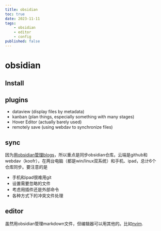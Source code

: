 ```yaml
---
title: obsidian
toc: true
date: 2023-11-11
tags:
    - obsidian
    - editor
    - config
published: false
---
```


# obsidian

## Install

## plugins

- dataview (display files by metadata)
- kanban (plan things, especially something with many stages)
- Hover Editor (actually barely used)
- remotely save (using webdav to synchronize files)

## sync

因为[用obsidian管理blogs](/wiki/code/blogs)，所以重点是同步obsidian仓库。云端是github和webdav（koofr），在两台电脑（都是win/linux双系统）和手机、ipad，总计6个仓库同步。要注意的是

- 手机和ipad很难用git
- 设置需要忽略的文件
- 考虑用插件还是外部命令
- 各种方式下的冲突文件处理

## editor

虽然用obsidian管理markdown文件，但编辑器可以用其他的。比如[nvim](/wiki/code/nvim).

